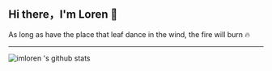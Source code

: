 <h2>Hi there，I'm Loren 👋</h2>

As long as have the place that leaf dance in the wind, the fire will burn 🔥

---

<!-- <img src='https://visitor-badge.glitch.me/badge?page_id=imloren.imloren'/ > -->

![imloren 's github stats](https://github-readme-stats.vercel.app/api?username=imloren&show_icons=true&icon_color=CE1D2D&text_color=718096&bg_color=ffffff&hide_title=true")
